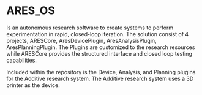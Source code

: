 # ARES_OS
Is an autonomous research software to create systems to perform experimentation in rapid, closed-loop iteration. 
The solution consist of 4 projects, ARESCore, AresDevicePlugin, AresAnalysisPlugin, AresPlanningPlugin. The Plugins are customized to the 
research resources while ARESCore provides the structured interface and closed loop testing capabilities.

Included within the repository is the Device, Analysis, and Planning plugins for the Additive research system. The Additive research system uses a 3D printer 
as the device.


